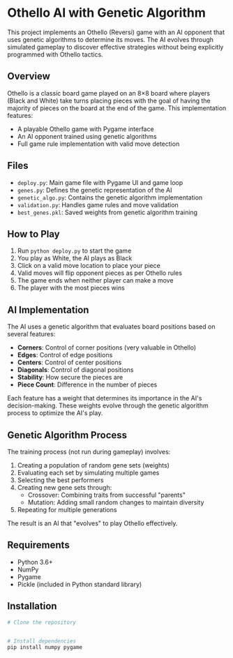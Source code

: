 # Othello AI with Genetic Algorithm

This project implements an Othello (Reversi) game with an AI opponent that uses genetic algorithms to determine its moves. The AI evolves through simulated gameplay to discover effective strategies without being explicitly programmed with Othello tactics.

## Overview

Othello is a classic board game played on an 8×8 board where players (Black and White) take turns placing pieces with the goal of having the majority of pieces on the board at the end of the game. This implementation features:

- A playable Othello game with Pygame interface
- An AI opponent trained using genetic algorithms
- Full game rule implementation with valid move detection

## Files

- `deploy.py`: Main game file with Pygame UI and game loop
- `genes.py`: Defines the genetic representation of the AI
- `genetic_algo.py`: Contains the genetic algorithm implementation
- `validation.py`: Handles game rules and move validation
- `best_genes.pkl`: Saved weights from genetic algorithm training

## How to Play

1. Run `python deploy.py` to start the game
2. You play as White, the AI plays as Black
3. Click on a valid move location to place your piece
4. Valid moves will flip opponent pieces as per Othello rules
5. The game ends when neither player can make a move
6. The player with the most pieces wins

## AI Implementation

The AI uses a genetic algorithm that evaluates board positions based on several features:

- **Corners**: Control of corner positions (very valuable in Othello)
- **Edges**: Control of edge positions
- **Centers**: Control of center positions
- **Diagonals**: Control of diagonal positions
- **Stability**: How secure the pieces are
- **Piece Count**: Difference in the number of pieces

Each feature has a weight that determines its importance in the AI's decision-making. These weights evolve through the genetic algorithm process to optimize the AI's play.

## Genetic Algorithm Process

The training process (not run during gameplay) involves:

1. Creating a population of random gene sets (weights)
2. Evaluating each set by simulating multiple games
3. Selecting the best performers
4. Creating new gene sets through:
   - Crossover: Combining traits from successful "parents"
   - Mutation: Adding small random changes to maintain diversity
5. Repeating for multiple generations

The result is an AI that "evolves" to play Othello effectively.

## Requirements

- Python 3.6+
- NumPy
- Pygame
- Pickle (included in Python standard library)

## Installation

```bash
# Clone the repository


# Install dependencies
pip install numpy pygame